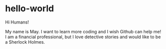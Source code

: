 # hello-world

Hi Humans!

My name is May. I want to learn more coding and I wish Github can help me!
I am a financial professional, but I love detective stories and would like to be a Sherlock Holmes.
